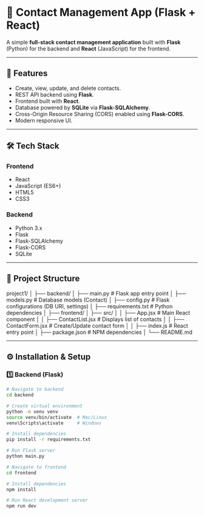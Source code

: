# 📇 Contact Management App (Flask + React)

A simple **full-stack contact management application** built with **Flask** (Python) for the backend and **React** (JavaScript) for the frontend.

---

## 📌 Features
- Create, view, update, and delete contacts.
- REST API backend using **Flask**.
- Frontend built with **React**.
- Database powered by **SQLite** via **Flask-SQLAlchemy**.
- Cross-Origin Resource Sharing (CORS) enabled using **Flask-CORS**.
- Modern responsive UI.

---

## 🛠️ Tech Stack

### **Frontend**
- React
- JavaScript (ES6+)
- HTML5
- CSS3

### **Backend**
- Python 3.x
- Flask
- Flask-SQLAlchemy
- Flask-CORS
- SQLite

---

## 📂 Project Structure
project1/
│
├── backend/
│ ├── main.py # Flask app entry point
│ ├── models.py # Database models (Contact)
│ ├── config.py # Flask configurations (DB URI, settings)
│ ├── requirements.txt # Python dependencies
│
├── frontend/
│ ├── src/
│ │ ├── App.jsx # Main React component
│ │ ├── ContactList.jsx # Displays list of contacts
│ │ ├── ContactForm.jsx # Create/Update contact form
│ │ ├── index.js # React entry point
│ ├── package.json # NPM dependencies
│
└── README.md


---

## ⚙️ Installation & Setup

### 1️⃣ Backend (Flask)
```bash
# Navigate to backend
cd backend

# Create virtual environment
python -m venv venv
source venv/bin/activate  # Mac/Linux
venv\Scripts\activate     # Windows

# Install dependencies
pip install -r requirements.txt

# Run Flask server
python main.py

# Navigate to frontend
cd frontend

# Install dependencies
npm install

# Run React development server
npm run dev

